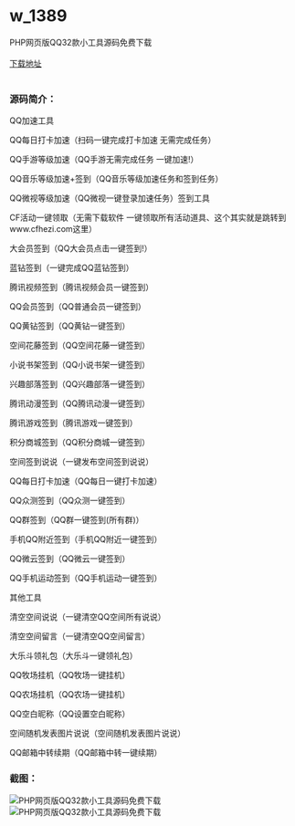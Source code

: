 # w_1389
PHP网页版QQ32款小工具源码免费下载
<br/></br>
[下载地址](https://www.uuid2.com/1389.html "下载地址")
<br/></br>
<h3>源码简介：</h3>
<p>QQ加速工具<p>
<p>QQ每日打卡加速（扫码一键完成打卡加速 无需完成任务）<p>
<p>QQ手游等级加速（QQ手游无需完成任务 一键加速!）<p>
<p>QQ音乐等级加速+签到（QQ音乐等级加速任务和签到任务）<p>
<p>QQ微视等级加速（QQ微视一键登录加速任务）签到工具<p>
<p>CF活动一键领取（无需下载软件 一键领取所有活动道具、这个其实就是跳转到www.cfhezi.com这里）<p>
<p>大会员签到（QQ大会员点击一键签到!）<p>
<p>蓝钻签到（一键完成QQ蓝钻签到）<p>
<p>腾讯视频签到（腾讯视频会员一键签到）<p>
<p>QQ会员签到（QQ普通会员一键签到）<p>
<p>QQ黄钻签到（QQ黄钻一键签到）<p>
<p>空间花藤签到（QQ空间花藤一键签到）<p>
<p>小说书架签到（QQ小说书架一键签到）<p>
<p>兴趣部落签到（QQ兴趣部落一键签到）<p>
<p>腾讯动漫签到（QQ腾讯动漫一键签到）<p>
<p>腾讯游戏签到（腾讯游戏一键签到）<p>
<p>积分商城签到（QQ积分商城一键签到）<p>
<p>空间签到说说（一键发布空间签到说说）<p>
<p>QQ每日打卡加速（QQ每日一键打卡加速）<p>
<p>QQ众测签到（QQ众测一键签到）<p>
<p>QQ群签到（QQ群一键签到(所有群)）<p>
<p>手机QQ附近签到（手机QQ附近一键签到）<p>
<p>QQ微云签到（QQ微云一键签到）<p>
<p>QQ手机运动签到（QQ手机运动一键签到）<p>
<p>其他工具<p>
<p>清空空间说说（一键清空QQ空间所有说说）<p>
<p>清空空间留言（一键清空QQ空间留言）<p>
<p>大乐斗领礼包（大乐斗一键领礼包）<p>
<p>QQ牧场挂机（QQ牧场一键挂机）<p>
<p>QQ农场挂机（QQ农场一键挂机）<p>
<p>QQ空白昵称（QQ设置空白昵称）<p>
<p>空间随机发表图片说说（空间随机发表图片说说）<p>
<p>QQ邮箱中转续期（QQ邮箱中转一键续期）<p>
<h3>截图：</h3>
<img src="https://www.uuid2.com/wp-content/uploads/img/202108/76b60aa146.png" alt="PHP网页版QQ32款小工具源码免费下载"><img src="https://www.uuid2.com/wp-content/uploads/img/202108/3aadf3f926.png" alt="PHP网页版QQ32款小工具源码免费下载">
